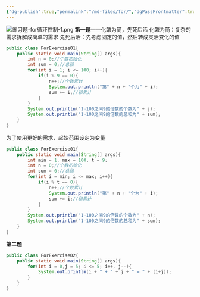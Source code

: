 ```yaml
---
{"dg-publish":true,"permalink":"/md-files/for/","dgPassFrontmatter":true}
---
```


![练习题-for循环控制-1.png](/img/user/Pictures/%E7%BB%83%E4%B9%A0%E9%A2%98-for%E5%BE%AA%E7%8E%AF%E6%8E%A7%E5%88%B6-1.png)
**第一题**——化繁为简，先死后活
	化繁为简：复杂的需求拆解成简单的需求
	先死后活：先考虑固定的值，然后转成灵活变化的值
```java
public class ForExercise01{
	public static void main(String[] args){
		int n = 0;//个数初始化
		int sum = 0;//总和
		for(int i = 1; i <= 100; i++){
			if(i % 9 == 0){
				n++;//个数累计
				System.out.println("第" + n + "个为" + i);
				sum += i;//和累计
			}
		}
		System.out.println("1-100之间9的倍数的个数为" + j);
		System.out.println("1-100之间9的倍数的总和为" + sum);
	}
}
```
为了使用更好的需求，起始范围设定为变量
```java
public class ForExercise01{
	public static void main(String[] args){
		int min = 1, max = 100, t = 9;
		int n = 0;//个数初始化
		int sum = 0;//总和
		for(int i = min; i <= max; i++){
			if(i % t == 0){
				n++;//个数累计
				System.out.println("第" + n + "个为" + i);
				sum += i;//和累计
			}
		}
		System.out.println("1-100之间9的倍数的个数为" + n);
		System.out.println("1-100之间9的倍数的总和为" + sum);
	}
}
```
**第二题**
```java
public class ForExercise02{
	public static void main(String[] args){
		for(int i = 0,j = 5; i <= 5; i++, j--){
			System.out.println(i + " + " + j + " = " + (i+j));
		}
	}
}
```